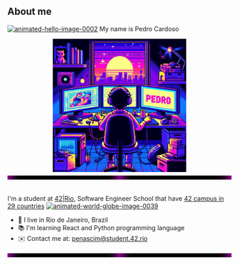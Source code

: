 ## About me
<a href="https://www.animatedimages.org/cat-hello-523.htm"><img src="https://www.animatedimages.org/data/media/523/animated-hello-image-0002.gif" border="0" alt="animated-hello-image-0002" height="20"/></a> My name is Pedro Cardoso
<div align="center">
 <img src="https://github.com/Penascim/gif/blob/main/_2aa4df2f-2343-4474-a3d1-e8b522f4ff36.jpeg" width="300px" heigth="170px">
</div>
<img src="https://github.com/Penascim/gif/blob/main/animated-line-image-0379.gif" width="100%" height="09">

<br>I'm a student at [42|Rio](https://42.rio), Software Engineer School that have [42 campus in 29 countries](https://www.42network.org/42-schools/) <a href="https://www.animatedimages.org/cat-world-globes-1667.htm"><img src="https://www.animatedimages.org/data/media/1667/animated-world-globe-image-0039.gif" border="0" alt="animated-world-globe-image-0039" whidth="40" height="28" /></a>
* 📍 I live in Rio de Janeiro, Brazil
* 📚 I'm learning React and Python programming language
* ✉️ Contact me at: [penascim@student.42.rio](mailto:pedro.n.c1612@gmail.com)
<img src="https://github.com/Penascim/gif/blob/main/animated-line-image-0379.gif" width="100%" height="09">
 
</div>
